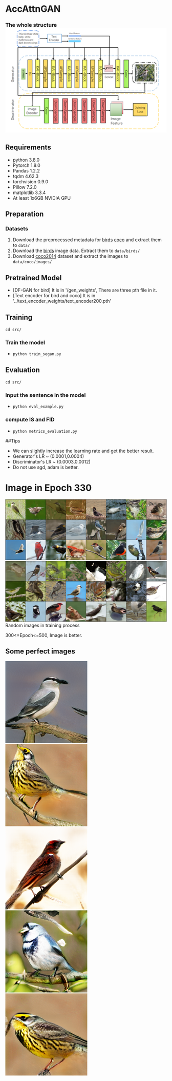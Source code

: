 # AccAttnGAN
### The whole structure![这是图片](./pic/method.jpg)
## Requirements
- python 3.8.0
- Pytorch 1.8.0
- Pandas 1.2.2
- tqdm 4.62.3
- torchvision 0.9.0
- Pillow 7.2.0
- matplotlib 3.3.4
- At least 1x6GB NVIDIA GPU

## Preparation
### Datasets
1. Download the preprocessed metadata for [birds](https://drive.google.com/file/d/1I6ybkR7L64K8hZOraEZDuHh0cCJw5OUj/view?usp=sharing) [coco](https://drive.google.com/file/d/15Fw-gErCEArOFykW3YTnLKpRcPgI_3AB/view?usp=sharing) and extract them to `data/`
2. Download the [birds](http://www.vision.caltech.edu/visipedia/CUB-200-2011.html) image data. Extract them to `data/birds/`
3. Download [coco2014](http://cocodataset.org/#download) dataset and extract the images to `data/coco/images/`

## Pretrained Model
- [DF-GAN for bird] It is in  '/gen_weights', There are three pth file in it.
- [Text encoder for bird and coco] It is in '../text_encoder_weights/text_encoder200.pth'

## Training
  ```
  cd src/
  ```
### Train the model
  -  `python train_segan.py`

## Evaluation
  ```
  cd src/
  ```
### Input the sentence in the model 
  -  `python eval_example.py`



  
### compute IS and FID
  -  `python metrics_evaluation.py`

##Tips
 - We can slightly increase the learning rate and get the better result. 
 - Generator's LR ~ (0.0001,0.0004)
 - Discriminator's LR ~ (0.0003,0.0012)
 - Do not use sgd, adam is better.



# Image in Epoch 330
![这是图片](./pic/330.png)
![这是图片](./pic/426.png)
   Random images in training process
  
   300<=Epoch<=500, Image is better.

## Some perfect images
![这是图片](./pic/1.png)![这是图片](./pic/2.png)![这是图片](./pic/3.png)![这是图片](./pic/4.png)![这是图片](./pic/5.png)

